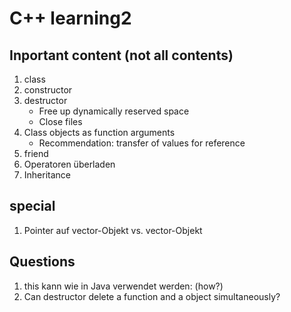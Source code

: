 # C++ learning2

## Inportant content (not all contents)
1. class
2. constructor
3. destructor
    - Free up dynamically reserved space
    - Close files
4. Class objects as function arguments
    - Recommendation: transfer of values for reference
5. friend
6. Operatoren überladen
7. Inheritance

## special
1. Pointer auf vector-Objekt vs. vector-Objekt

## Questions
1. this kann wie in Java verwendet werden: (how?)
2. Can destructor delete a function and a object simultaneously?